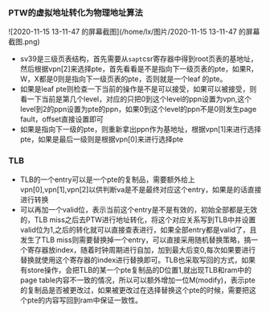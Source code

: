 ### PTW的虚拟地址转化为物理地址算法

![2020-11-15 13-11-47 的屏幕截图](/home/lx/图片/2020-11-15 13-11-47 的屏幕截图.png)

+ sv39是三级页表结构，首先需要从`sapt`csr寄存器中得到root页表的基地址，然后根据vpn[2]来选择pte，首先看看是不是指向下一级页表的pte，如果R，W，X都是0则是指向下一级页表的pte，否则就是一个leaf 的pte。
+ 如果是leaf pte则检查一下当前的操作是不是可以接受，如果可以被接受，则看一下当前是第几个level，对应的只把0到这个level的ppn设置为vpn,这个level到2的ppn设置为pte的ppn，如果0到这个level的ppn不是0则发生page fault，offset直接设置即可
+ 如果是指向下一级的pte，则重新拿出ppn作为基地址，根据vpn[1]来进行选择pte，如果是最后一级则是根据vpn[0]来进行选择pte

### TLB

+ TLB的一个entry可以是一个pte的复制品，需要额外给上vpn[0],vpn[1],vpn[2]以供判断va是不是最终对应这个entry，如果是的话直接进行转换
+ 可以再加一个valid位，表示当前这个entry是不是有效的，初始全部都是无效的，TLB miss之后去PTW进行地址转化，将这个对应关系写到TLB中并设置valid位为1,之后的转化就可以直接查表进行，如果全部entry都是valid了，且发生了TLB miss则需要替换掉一个entry，可以直接采用随机替换策略，搞一个寄存器放index，随着时钟周期进行自加，加到最大后变0,每次如果要进行替换就使用这个寄存器的index进行替换即可。TLB也采取写回的方式，如果有store操作，会把TLB的某一个pte复制品的D位置1,就出现TLB和ram中的page table内容不一致的情况，所以可以额外增加一位M(modify)，表示pte的复制品是否被更改过，如果被更改过在选择替换这个pte的时候，需要把这个pte的内容写回到ram中保证一致性。



